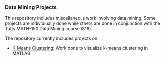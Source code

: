 ### Data Mining Projects

This repository includes miscellaneous work involving data mining. Some projects are individiually done while others are done in conjunction with the Tufts MATH-150 Data Mining course (S16).

The repository currently includes projects on:

- [K-Means Clustering](https://github.com/ben-tanen/data-mining/tree/master/kmeans): Work done to visualize k-means clustering in MATLAB